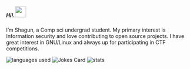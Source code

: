 ##### Hi!.<img src="https://raw.githubusercontent.com/MartinHeinz/MartinHeinz/master/wave.gif" width="30px">

I’m Shagun, a Comp sci undergrad student. My primary interest is Information security and love contributing to open source projects. I have great interest in GNU/Linux and always up for participating in CTF competitions.

![languages used](https://github-readme-stats.vercel.app/api/top-langs/?username=shagunattri&langs_count=5&layout=compact)
![Jokes Card](https://readme-jokes.vercel.app/api)
![stats](https://github-readme-stats.vercel.app/api?username=shagunattri&count_private=true&show_icons=true)
